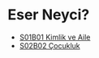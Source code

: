 # Eser Neyci?

- [S01B01 Kimlik ve Aile](./20230731-s01b01-kimlik-ve-aile.md)
- [S02B02 Çocukluk](./20230731-s01b02-cocukluk.md)
